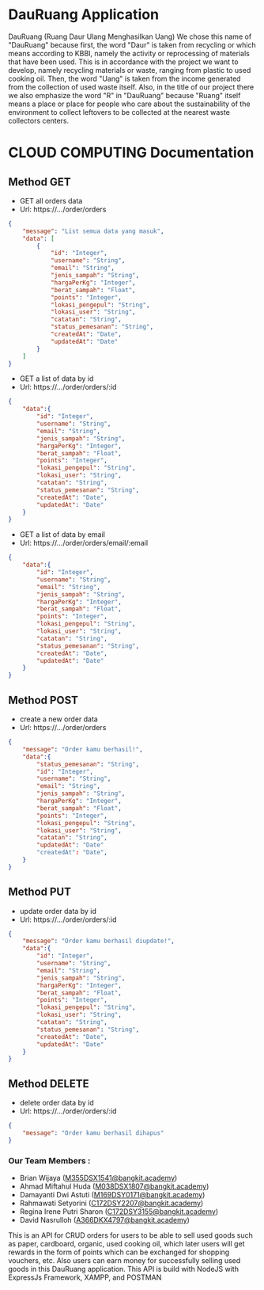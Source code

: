 # DauRuang Application

DauRuang (Ruang Daur Ulang Menghasilkan Uang) We chose this name of "DauRuang" because first, the word "Daur" is taken from recycling or which means according to KBBI, namely the activity or reprocessing of materials that have been used. This is in accordance with the project we want to develop, namely recycling materials or waste, ranging from plastic to used cooking oil. Then, the word "Uang" is taken from the income generated from the collection of used waste itself. Also, in the title of our project there we also emphasize the word "R" in "DauRuang" because "Ruang" itself means a place or place for people who care about the sustainability of the environment to collect leftovers to be collected at the nearest waste collectors centers.

# CLOUD COMPUTING Documentation
## Method GET
- GET all orders data
- Url: https://.../order/orders

```json
{
    "message": "List semua data yang masuk",
    "data": [
        {
            "id": "Integer",
            "username": "String",
            "email": "String",
            "jenis_sampah": "String",
            "hargaPerKg": "Integer",
            "berat_sampah": "Float",
            "points": "Integer",
            "lokasi_pengepul": "String",
            "lokasi_user": "String",
            "catatan": "String",
            "status_pemesanan": "String",
            "createdAt": "Date",
            "updatedAt": "Date"
        }
    ]
}
```

- GET a list of data by id
- Url: https://.../order/orders/:id

```json
{
    "data":{
        "id": "Integer",
        "username": "String",
        "email": "String",
        "jenis_sampah": "String",
        "hargaPerKg": "Integer",
        "berat_sampah": "Float",
        "points": "Integer",
        "lokasi_pengepul": "String",
        "lokasi_user": "String",
        "catatan": "String",
        "status_pemesanan": "String",
        "createdAt": "Date",
        "updatedAt": "Date"
    }
}
```

- GET a list of data by email
- Url: https://.../order/orders/email/:email

```json
{
    "data":{
        "id": "Integer",
        "username": "String",
        "email": "String",
        "jenis_sampah": "String",
        "hargaPerKg": "Integer",
        "berat_sampah": "Float",
        "points": "Integer",
        "lokasi_pengepul": "String",
        "lokasi_user": "String",
        "catatan": "String",
        "status_pemesanan": "String",
        "createdAt": "Date",
        "updatedAt": "Date"
    }
}
```

## Method POST
- create a new order data
- Url: https://.../order/orders

```json
{
    "message": "Order kamu berhasil!",
    "data":{
        "status_pemesanan": "String",
        "id": "Integer",
        "username": "String",
        "email": "String",
        "jenis_sampah": "String",
        "hargaPerKg": "Integer",
        "berat_sampah": "Float",
        "points": "Integer",
        "lokasi_pengepul": "String",
        "lokasi_user": "String",
        "catatan": "String",
        "updatedAt": "Date"
        "createdAt": "Date",
    }
}
```

## Method PUT
- update order data by id
- Url: https://.../order/orders/:id

```json
{
    "message": "Order kamu berhasil diupdate!",
    "data":{
        "id": "Integer",
        "username": "String",
        "email": "String",
        "jenis_sampah": "String",
        "hargaPerKg": "Integer",
        "berat_sampah": "Float",
        "points": "Integer",
        "lokasi_pengepul": "String",
        "lokasi_user": "String",
        "catatan": "String",
        "status_pemesanan": "String",
        "createdAt": "Date",
        "updatedAt": "Date"
    }
}
```

## Method DELETE
- delete order data by id
- Url: https://.../order/orders/:id

```json
{
    "message": "Order kamu berhasil dihapus"
}
```

### Our Team Members :
- Brian Wijaya (M355DSX1541@bangkit.academy)
- Ahmad Miftahul Huda (M038DSX1807@bangkit.academy)
- Damayanti Dwi Astuti (M169DSY0171@bangkit.academy)
- Rahmawati Setyorini (C172DSY2207@bangkit.academy)
- Regina Irene Putri Sharon (C172DSY3155@bangkit.academy)
- David Nasrulloh (A366DKX4797@bangkit.academy)

This is an API for CRUD orders for users to be able to sell used goods such as paper, cardboard, organic, used cooking oil, which later users will get rewards in the form of points which can be exchanged for shopping vouchers, etc. Also users can earn money for successfully selling used goods in this DauRuang application. This API is build with NodeJS with ExpressJs Framework, XAMPP, and POSTMAN
